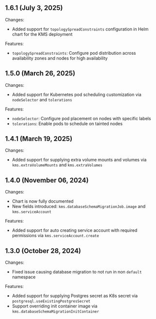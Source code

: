 ## 1.6.1 (July 3, 2025)

Changes:
* Added support for `topologySpreadConstraints` configuration in Helm chart for the KMS deployment

Features:
* `topologySpreadConstraints`: Configure pod distribution across availability zones and nodes for high availability

## 1.5.0 (March 26, 2025)

Changes:
* Added support for Kubernetes pod scheduling customization via `nodeSelector` and `tolerations`

Features:
* `nodeSelector`: Configure pod placement on nodes with specific labels
* `tolerations`: Enable pods to schedule on tainted nodes

## 1.4.1 (March 19, 2025)

Changes:
* Added support for supplying extra volume mounts and volumes via `kms.extraVolumeMounts` and `kms.extraVolumes`

## 1.4.0 (November 06, 2024)

Changes:
* Chart is now fully documented 
* New fields introduced: `kms.databaseSchemaMigrationJob.image` and `kms.serviceAccount`

Features:

* Added support for auto creating service account with required permissions via `kms.serviceAccount.create`

## 1.3.0 (October 28, 2024)

Changes:
* Fixed issue causing database migration to not run in non `default` namespace

Features:

* Added support for supplying Postgres secret as K8s secret via `postgresql.useExistingPostgresSecret`
* Support overriding init container image via `kms.databaseSchemaMigrationInitContainer`
